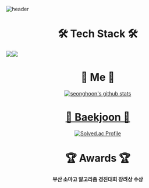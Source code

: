 ![header](https://capsule-render.vercel.app/api?type=slice&color=auto&height=300&section=header&text=SEONGHOON&fontSize=90)




<h1 align="center">🛠 Tech Stack 🛠</h1>
<img src="https://img.shields.io/badge/Javascript-F7DF1E?style=flat-square&logo=JavaScript&logoColor=white"/><img src="https://img.shields.io/badge/Python-3776AB?style=flat-square&logo=Python&logoColor=white"/>





<h1 align="center">🌹 Me 🌹</h1>
<p align="center">
  <a href="https://www.instagram.com/%22%3E<img src="https://img.shields.io/badge/Instagram-E4405F?style=flat-square&logo=Instagram&logoColor=white%22/%3E</a>
  <a href="https://j1w0n-071209.tistory.com/%22%3E<img src="https://img.shields.io/badge/Tistory-000000?style=flat-square&logo=Tistory&logoColor=white%22/%3E</a>
</p>

<div align="center"> 

  ![seonghoon's github stats](https://github-readme-stats.vercel.app/api?username=seonghoon07&show_icons=true)

</div>

<h1 align="center">📒 Baekjoon 📒</h1>

<div align="center">

  [![Solved.ac Profile](http://mazassumnida.wtf/api/v2/generate_badge?boj=seonghoon07)](https://solved.ac/seonghoon07/)

</div>

<div align="center">

<h1 align="center"> 🏆 Awards 🏆</h1>
  <p><strong>부산 소마고 알고리즘 경진대회 장려상 수상</strong></p>
  <p><strong></strong></p>

</div>
